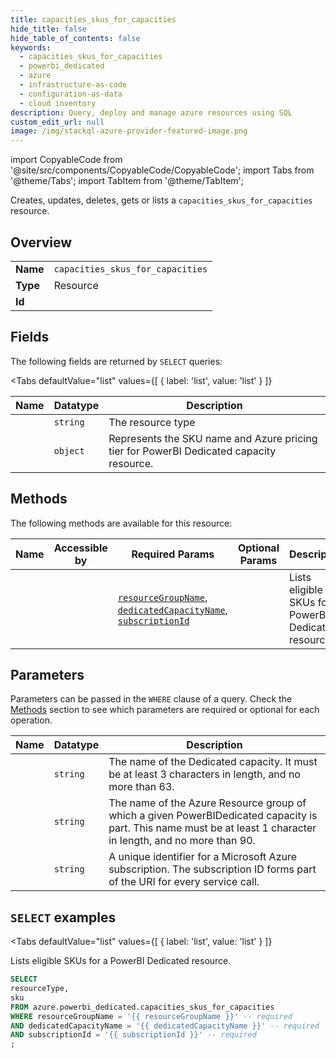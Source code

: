 ```yaml
--- 
title: capacities_skus_for_capacities
hide_title: false
hide_table_of_contents: false
keywords:
  - capacities_skus_for_capacities
  - powerbi_dedicated
  - azure
  - infrastructure-as-code
  - configuration-as-data
  - cloud inventory
description: Query, deploy and manage azure resources using SQL
custom_edit_url: null
image: /img/stackql-azure-provider-featured-image.png
---
```


import CopyableCode from '@site/src/components/CopyableCode/CopyableCode';
import Tabs from '@theme/Tabs';
import TabItem from '@theme/TabItem';

Creates, updates, deletes, gets or lists a <code>capacities_skus_for_capacities</code> resource.

## Overview
<table><tbody>
<tr><td><b>Name</b></td><td><code>capacities_skus_for_capacities</code></td></tr>
<tr><td><b>Type</b></td><td>Resource</td></tr>
<tr><td><b>Id</b></td><td><CopyableCode code="azure.powerbi_dedicated.capacities_skus_for_capacities" /></td></tr>
</tbody></table>

## Fields

The following fields are returned by `SELECT` queries:

<Tabs
    defaultValue="list"
    values={[
        { label: 'list', value: 'list' }
    ]}
>
<TabItem value="list">

<table>
<thead>
    <tr>
    <th>Name</th>
    <th>Datatype</th>
    <th>Description</th>
    </tr>
</thead>
<tbody>
<tr>
    <td><CopyableCode code="resourceType" /></td>
    <td><code>string</code></td>
    <td>The resource type</td>
</tr>
<tr>
    <td><CopyableCode code="sku" /></td>
    <td><code>object</code></td>
    <td>Represents the SKU name and Azure pricing tier for PowerBI Dedicated capacity resource.</td>
</tr>
</tbody>
</table>
</TabItem>
</Tabs>

## Methods

The following methods are available for this resource:

<table>
<thead>
    <tr>
    <th>Name</th>
    <th>Accessible by</th>
    <th>Required Params</th>
    <th>Optional Params</th>
    <th>Description</th>
    </tr>
</thead>
<tbody>
<tr>
    <td><a href="#list"><CopyableCode code="list" /></a></td>
    <td><CopyableCode code="select" /></td>
    <td><a href="#parameter-resourceGroupName"><code>resourceGroupName</code></a>, <a href="#parameter-dedicatedCapacityName"><code>dedicatedCapacityName</code></a>, <a href="#parameter-subscriptionId"><code>subscriptionId</code></a></td>
    <td></td>
    <td>Lists eligible SKUs for a PowerBI Dedicated resource.</td>
</tr>
</tbody>
</table>

## Parameters

Parameters can be passed in the `WHERE` clause of a query. Check the [Methods](#methods) section to see which parameters are required or optional for each operation.

<table>
<thead>
    <tr>
    <th>Name</th>
    <th>Datatype</th>
    <th>Description</th>
    </tr>
</thead>
<tbody>
<tr id="parameter-dedicatedCapacityName">
    <td><CopyableCode code="dedicatedCapacityName" /></td>
    <td><code>string</code></td>
    <td>The name of the Dedicated capacity. It must be at least 3 characters in length, and no more than 63.</td>
</tr>
<tr id="parameter-resourceGroupName">
    <td><CopyableCode code="resourceGroupName" /></td>
    <td><code>string</code></td>
    <td>The name of the Azure Resource group of which a given PowerBIDedicated capacity is part. This name must be at least 1 character in length, and no more than 90.</td>
</tr>
<tr id="parameter-subscriptionId">
    <td><CopyableCode code="subscriptionId" /></td>
    <td><code>string</code></td>
    <td>A unique identifier for a Microsoft Azure subscription. The subscription ID forms part of the URI for every service call.</td>
</tr>
</tbody>
</table>

## `SELECT` examples

<Tabs
    defaultValue="list"
    values={[
        { label: 'list', value: 'list' }
    ]}
>
<TabItem value="list">

Lists eligible SKUs for a PowerBI Dedicated resource.

```sql
SELECT
resourceType,
sku
FROM azure.powerbi_dedicated.capacities_skus_for_capacities
WHERE resourceGroupName = '{{ resourceGroupName }}' -- required
AND dedicatedCapacityName = '{{ dedicatedCapacityName }}' -- required
AND subscriptionId = '{{ subscriptionId }}' -- required
;
```
</TabItem>
</Tabs>
